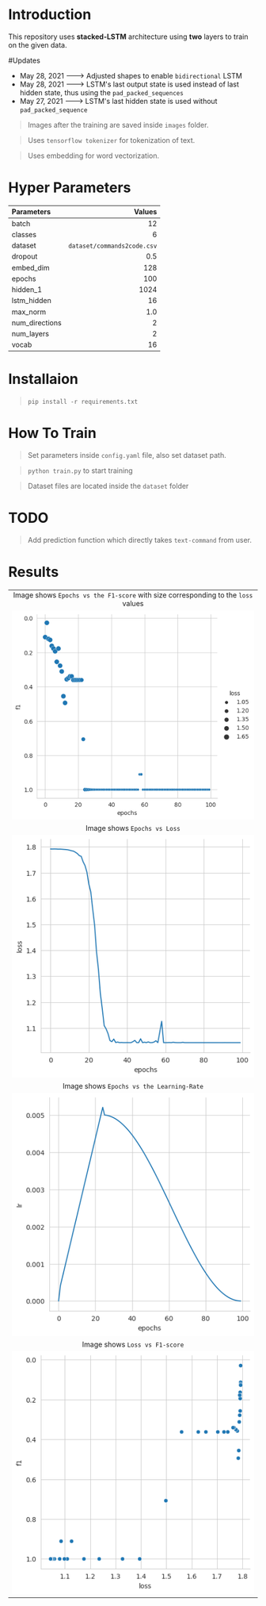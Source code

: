 # Introduction
This repository uses **stacked-LSTM** architecture using **two** layers to 
train on the given data.

#Updates

- May 28, 2021 ---> Adjusted shapes to enable `bidirectional` LSTM 
- May 28, 2021 ---> LSTM's last output state is used instead of last hidden state, thus using the `pad_packed_sequences`
- May 27, 2021 ---> LSTM's last hidden state is used without `pad_packed_sequence` 


> Images after the training are saved inside `images` folder.

> Uses `tensorflow tokenizer` for tokenization of text.

> Uses embedding for word vectorization. 
# Hyper Parameters
| Parameters | Values |
| :---------- | -------:|
batch          | 12
classes        | 6
dataset        | `dataset/commands2code.csv`
dropout        | 0.5
embed_dim      | 128
epochs         | 100
hidden_1       | 1024
lstm_hidden    | 16
max_norm       | 1.0
num_directions |  2
num_layers     |  2
vocab          | 16

# Installaion
>`pip install -r requirements.txt`
# How To Train
>Set parameters inside `config.yaml` file, also set dataset path. 

> `python train.py` to start training

> Dataset files are located inside the `dataset` folder

# TODO
> Add prediction function which directly takes `text-command` from user.


# Results
|  |
|:-----:|
|Image shows `Epochs vs the F1-score` with size corresponding to the `loss` values| 
|![Epochs vs F1 score loss](images/epochs_f1_loss.png)|
|Image shows `Epochs vs Loss`| 
|![Epochs vs loss](images/epochs_loss.png)|
|Image shows `Epochs vs the Learning-Rate`|
|![Epochs vs LR](images/epochs_lr.png)|
|Image shows `Loss vs F1-score`|
|![Loss vs F1-score](images/loss_f1.png)|